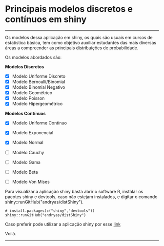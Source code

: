 # Principais modelos discretos e contínuos em shiny

***

Os modelos dessa aplicação em shiny, os quais são usuais em cursos de estatística básica, tem como objetivo auxiliar estudantes das mais diversas áreas a compreender as principais distribuições de probabilidade. 

Os modelos abordados são:

**Modelos Discretos**

- [X] Modelo Uniforme Discreto <!-- calculo de probabildiade -->
- [X] Modelo Bernoulli/Binomial <!--  calculo de probabildiade -->
- [X] Modelo Binomial Negativo <!-- calculo de probabildiade -->
- [X] Modelo Geométrico <!-- Expressão da distribuição e calculo de probabildiade -->
- [X] Modelo Poisson <!-- Expressão da distribuição e calculo de probabildiade -->
- [X] Modelo Hipergeométrico <!-- Expressão da distribuição e calculo de probabildiade -->

**Modelos Contínuos**

- [X] Modelo Uniforme Contínuo <!-- Expressão da distribuição e calculo de probabildiade -->
- [X] Modelo Exponencial
- [X] Modelo Normal
- [ ] Modelo Cauchy
- [ ] Modelo Gama
- [ ] Modelo Beta
- [ ] Modelo Von Mises


Para visualizar a aplicação shiny basta abrir o software R, instalar os pacotes
shiny e devtools, caso não estejam instalados, e digitar o comando
shiny::runGitHub("andryas/distShiny"). 

```
# install.packages(c("shiny","devtools"))
shiny::runGitHub("andryas/distShiny")
```

Caso preferir pode utilizar a aplicação shiny por esse [link](http://andryaswaurzenczak.shinyapps.io/distshiny)


Voilà. 


***